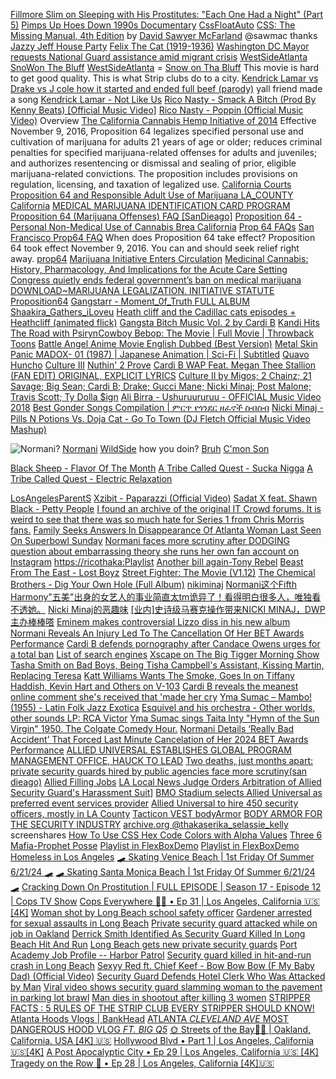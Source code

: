 
[Fillmore Slim on Sleeping with His Prostitutes: "Each One Had a Night" (Part 5)](https://youtu.be/y2I7RAPm9fA?si=8BbfD2-BQ9uX8yNs) [Pimps Up Hoes Down 1990s Documentary](https://youtu.be/9GBoWpLvjMc?si=Shnq8loRfFNFaHMu) [CssFloatAuto](https://pbs.twimg.com/media/GS8ok0FaQAAkmOy?format=jpg&name=large) [CSS: The Missing Manual, 4th Edition](https://www.oreilly.com/library/view/css-the-missing/9781491918043/) by [David Sawyer McFarland](https://www.oreilly.com/search/?q=author%3A%22David%20Sawyer%20McFarland%22&type=*&rows=10) @sawmac thanks 
[Jazzy Jeff House Party](https://x.com/i/broadcasts/1djxXrgPjLzGZ) [Felix The Cat (1919-1936)](https://felixthecat.fandom.com/wiki/Felix_the_Cat) [Washington DC Mayor requests National Guard assistance amid migrant crisis](https://youtu.be/tVOaE8qByNI) [WestSideAtlanta SnoWon The Bluff](https://youtu.be/hdcl1WVrBoI?si=fTAa-KNo8Skthwk0) [WestSideAtlanta](https://youtu.be/hdcl1WVrBoI?si=fTAa-KNo8Skthwk0) = [Snow on Tha Bluff](https://tubitv.com/movies/701577/snow-on-tha-bluff?=undefined&startPos=0) This movie is hard to get good quality. This is what Strip clubs do to a city.  [Kendrick Lamar vs Drake vs J cole how it started and ended full beef (parody)](https://youtu.be/2DjTqUjLbts?si=n14_p35_ChnTmODy) yall friend made a song [Kendrick Lamar - Not Like Us](https://youtu.be/H58vbez_m4E?si=X9Gdyiw78Q8yRHdb) [Rico Nasty - Smack A Bitch (Prod By Kenny Beats) [Official Music Video]](https://www.youtube.com/watch?v=-D4happ4TQU) [Rico Nasty - Poppin (Official Music Video)](https://www.youtube.com/watch?v=pOTfQ4NjIKs) Overview [The California Cannabis Hemp Initiative of 2014](https://lao.ca.gov/ballot/2014/140072.aspx) Effective November 9, 2016, Proposition 64 legalizes specified personal use and cultivation of marijuana for adults 21 years of age or older; reduces criminal penalties for specified marijuana-related offenses for adults and juveniles; and authorizes resentencing or dismissal and sealing of prior, eligible marijuana-related convictions. The proposition includes provisions on regulation, licensing, and taxation of legalized use. [California Courts](https://www.courts.ca.gov/prop64.htm) [Proposition 64 and Responsible Adult Use of Marijuana LA_COUNTY California](http://publichealth.lacounty.gov/sapc/public/proposition64.htm) [MEDICAL MARIJUANA IDENTIFICATION CARD PROGRAM](http://publichealth.lacounty.gov/docs/MMIP-FLYER.pdf) [Proposition 64 (Marijuana Offenses) FAQ [SanDieago]](https://www.sandiegocounty.gov/content/sdc/public_defender/prop_64_faq.html) [Proposition 64 - Personal Non-Medical Use of Cannabis Brea California](https://www.ci.brea.ca.us/1376/Prop-64-FAQ) [Prop 64 FAQs](https://www.santa-ana.org/prop-64-faqs/) [San Francisco Prop64 FAQ](https://sfpublicdefender.org/services/prop-64-faq/) When does Proposition 64 take effect? Proposition 64 took effect November 9, 2016. You can and should seek relief right away. [prop64](https://images.procon.org/wp-content/uploads/sites/16/ca-prop-64-marijuana.pdf) [Marijuana Initiative Enters Circulation](https://www.sos.ca.gov/administration/news-releases-and-advisories/2014-news-releases-and-advisories/db14-011) [Medicinal Cannabis: History, Pharmacology, And Implications for the Acute Care Setting](https://www.ncbi.nlm.nih.gov/pmc/articles/PMC5312634/) [Congress quietly ends federal government’s ban on medical marijuana](https://www.latimes.com/nation/la-na-medical-pot-20141216-story.html) [DOWNLOAD~MARIJUANA LEGALIZATION. INITIATIVE STATUTE Proposition64](https://slper.senate.ca.gov/sites/slper.senate.ca.gov/files/Background%20Supplemental%20-%20Prop%2064%20Text.pdf) [Gangstarr - Moment_0f_Truth FULL ALBUM](https://youtu.be/b1EbbT7Xrgs?si=bM1BGbtQnU9YUgSc) [Shaakira_Gathers_iLoveu](https://ricothaka.github.io/) [Heath cliff and the Cadillac cats episodes + Heathcliff (animated flick)](https://archive.org/details/HeathcliffanimatedFlick)  [Gangsta Bitch Music Vol. 2 by Cardi B](https://archive.org/details/cardi-b-gangsta-bitch-music-vol-2) [Kandi Hits The Road with Psiryn](https://www.youtube.com/watch?v=JR1Ib8o_eL4)[Cowboy Bebop: The Movie | Full Movie | Throwback Toons](https://www.youtube.com/watch?v=g4_IzbxJsQc) [Battle Angel Anime Movie English Dubbed (Best Version)](https://www.youtube.com/watch?v=EHG_kOfrtTQ) [Metal Skin Panic MADOX- 01 (1987) | Japanese Animation | Sci-Fi | Subtitled](https://www.youtube.com/watch?v=PUi6RPZv7hw) [Quavo Huncho](https://archive.org/details/cd_quavo-huncho_quavo-21-savage-cardi-b-davido-drake-kid-c) [Culture III](https://archive.org/details/cd_culture-iii_migos-cardi-b-drake-future-4-juice-wrld-ju) [Nuthin' 2 Prove](https://archive.org/details/cd_nuthin-2-prove_lil-yachty-cardi-b-gunna-juice-wrld-kevin) [Cardi B WAP Feat. Megan Thee Stallion (FAN EDIT) ORIGINAL, EXPLICIT LYRICS](https://archive.org/details/cardi-b-wap-feat.-megan-thee-stallion-fan-edit-original-explicit-lyrics) [Culture II by Migos; 2 Chainz; 21 Savage; Big Sean; Cardi B; Drake; Gucci Mane; Nicki Minaj; Post Malone; Travis Scott; Ty Dolla $ign](https://archive.org/details/cd_culture-ii_migos-2-chainz-21-savage-big-sean-cardi-b) [Ali Birra - Ushuruururuu - OFFICIAL Music Video 2018](https://www.youtube.com/watch?v=5r0JjR2C5v4) [Best Gonder Songs Compilation | ምርጥ የጎንደር ዘፈኖች ስብስብ](https://youtu.be/CAPJmS9T8Sg?si=KqTqY-kE1sKTleEo&t=179)
[Nicki Minaj - Pills N Potions Vs. Doja Cat - Go To Town (DJ Fletch Official Music Video Mashup)](https://www.youtube.com/watch?v=jQpGUTuZLrw)


![Normani?](https://www.billboard.com/wp-content/uploads/media/Normani-bb1-2019-feat-billboard-kjnouhou-1500.jpg)
[Normani](https://www.vogue.com/article/normani-dopamine-interview) [WildSide](https://youtu.be/DFMEBquxeO8) how you doin? [Bruh](https://www.the-sun.com/entertainment/4169087/who-normani-dated-boyfriend/) [C'mon Son](https://youtu.be/FZEavGn0LqA?si=RHCNWX991VfIAEOc)


[Black Sheep - Flavor Of The Month](https://youtu.be/F01fzPwBwc4?si=via-83zuT6VRkH12)
[A Tribe Called Quest - Sucka Nigga](https://www.youtube.com/watch?v=QuZu_9UcUKY) [A Tribe Called Quest - Electric Relaxation](https://youtu.be/WHRnvjCkTsw?si=DVpM0fIbAW0OrH5E)

[LosAngelesParentS](https://youtu.be/iYdzAnb__S0?si=gkBMXd7R5mEhcYSc) [Xzibit - Paparazzi (Official Video)](https://youtu.be/g5xJBKVGTGs?si=gteXXubw-jYnqrfy) 
[Sadat X feat. Shawn Black - Petty People](https://youtu.be/uOwdca5b9eg?si=1xUQugai8lWMsX9v)
[I found an archive of the original IT Crowd forums. It is weird to see that there was so much hate for Series 1 from Chris Morris fans.](https://www.reddit.com/r/ITcrowd/comments/q05a6m/i_found_an_archive_of_the_original_it_crowd/)
[Family Seeks Answers In Disappearance Of Atlanta Woman Last Seen On Superbowl Sunday](https://www.essence.com/news/erika-kelly-missing-atlanta-georgia/) [Normani faces more scrutiny after DODGING question about embarrassing theory she runs her own fan account on Instagram](https://www.dailymail.co.uk/tvshowbiz/article-13373893/Normani-scrutiny-dodges-question-running-fan-account.html) [https://ricothaka:Playlist](https://ricothaka.github.io/playlist) [Another bill again-Tony Rebel](https://youtu.be/U9ZLAgyn2-Q?si=edanJb7aZeVbTl00) [Beast From The East - Lost Boyz](https://youtu.be/hJ5y0jKlLVc?si=r6GzrmRCAjaQROG7) [Street Fighter: The Movie (V1.12)](https://www.retrogames.cc/arcade-games/street-fighter-the-movie-v1-12.html) [The Chemical Brothers - Dig Your Own Hole (Full Album)](https://www.youtube.com/watch?v=2UafeQIkj5c) [nikiminaj](https://mmbiz.qpic.cn/mmbiz_jpg/kbK9iagPzQDhNGhaMzm0ESFozWeDFAkicutTfIJmSw419BcOyDyYerDmfwib4wtXgT9wPWcXsicKiapdZbjA5V6EUXg/640?wx_fmt=jpeg&tp=webp&wxfrom=5&wx_lazy=1&wx_co=1) [Normani这个Fifth Harmony"五美"出身的女艺人的事业简直太tm诡异了！看得明白很多人，唯独看不透她。](https://mp.weixin.qq.com/s?src=11&timestamp=1720829815&ver=5379&signature=i*KFU5iKdMxkE*BYJ-msrTbxHQ5NhHlHzLm3J0DgcQ00LTuc5IzagANdsuUJMXc94LZYXojvgv4ZQF93W4tFDB9hsThrP1IU6EAiwfibs7zGk*r0EFZXjP*ikpE3Fb9u&new=1) [Nicki Minaj的恶趣味](https://mp.weixin.qq.com/s?src=11&timestamp=1720829642&ver=5379&signature=iTCXBN1A0QlfFTAbR9-N1NFyqrwh9Ug5n9D*jymPC1QmxJ7cj9jOh-wNRTQi62zzpDdPXErz1lmXOIxZC0shGTOS1ex6FihbMM3b4hFq0Uf7JijpwcgMLiVNK6vCcmaF&new=1) [[业内]史诗级马赛克操作带来NICKI MINAJ，DWP主办棒棒嗒](https://mp.weixin.qq.com/s?src=11&timestamp=1720829642&ver=5379&signature=j7LqNlRphb34BKRpzDK4xzmaoEMaG3BbdMl7kKu*JmUtU1EjYBgfEY2EMDo8djRTisIdNVPg4b9rhKCN9Qkq5cNzwVYgmDaW2cgZ4G3dV4-AgIhFeAQRTLMgDHf8-uoJ&new=1) [Eminem makes controversial Lizzo diss in his new album](https://www.unilad.com/music/eminem-lizzo-diss-track-song-road-rage-359070-20240712) [Normani Reveals An Injury Led To The Cancellation Of Her BET Awards Performance](https://www.msn.com/en-us/music/news/normani-reveals-an-injury-led-to-the-cancellation-of-her-bet-awards-performance/ar-BB1pdv5S) [Cardi B defends pornography after Candace Owens urges for a total ban](https://www.unilad.com/news/cardi-b-defends-pornography-candace-owens-ban-495069-20240529) [List of search engines](https://en.wikipedia.org/wiki/List_of_search_engines) [Xscape on The Big Tigger Morning Show](https://youtu.be/824Ps5bcF6Q?si=WvWG2CRAsfx3UKFS)  [Tasha Smith on Bad Boys, Being Tisha Campbell's Assistant, Kissing Martin, Replacing Teresa](https://youtu.be/5hFqIN7GicU?si=0n2GEk0iQq1WEhxB) [Katt Williams Wants The Smoke, Goes In on Tiffany Haddish, Kevin Hart and Others on V-103](https://www.youtube.com/watch?v=2n2t7ww46mI) [Cardi B reveals the meanest online comment she's received that 'made her cry](https://www.unilad.com/celebrity/news/cardi-b-tiktok-comments-trolls-made-her-cry-284476-20240520) [Yma Sumac – Mambo! (1955) - Latin Folk Jazz Exotica](https://youtu.be/T7kPRvm7X34?si=dlEsijdHgSHuhBDx) [Esquivel and his orchestra - Other worlds, other sounds LP: RCA Victor](https://youtube.com/playlist?list=PLCzdBMu_SA7HkBCfIrvVibp_1a_H5JGb6&si=D7nwcE3mDWRgPRUw) [Yma Sumac sings Taita Inty "Hymn of the Sun Virgin" 1950. The Colgate Comedy Hour.](https://youtu.be/5waBf-jzZmc?si=d672wz6zBUZtNEEA) [Normani Details ‘Really Bad Accident’ That Forced Last Minute Cancelation of Her 2024 BET Awards Performance](https://www.usmagazine.com/entertainment/news/normani-reveals-accident-behind-canceled-bet-awards-performance/) [ALLIED UNIVERSAL ESTABLISHES GLOBAL PROGRAM MANAGEMENT OFFICE, HAUCK TO LEAD](https://www.securitysystemsnews.com/article/allied-universal-establishes-global-program-management-office-appoints-hauck-to-lead)
[Two deaths, just months apart: private security guards hired by public agencies face more scrutiny(san dieago)](https://www.sandiegouniontribune.com/2021/05/16/two-deaths-just-months-apart-private-security-guards-hired-by-public-agencies-face-more-scrutiny/)
[Allied Filling Jobs](https://labusinessjournal.com/technology/allied-universal-struggles-fill-thousands-security/)
[ LA Local News Judge Orders Arbitration of Allied Security Guard's Harassment Suit](https://kfiam640.iheart.com/featured/la-local-news/content/2024-01-10-judge-orders-arbitration-of-allied-security-guards-harassment-suit/)]
[BMO Stadium selects Allied Universal as preferred event services provider](https://www.securityinfowatch.com/security-executives/protective-operations-guard-services/press-release/53099143/allied-universal-bmo-stadium-selects-allied-universal-as-preferred-event-services-provider)
[Allied Universal to hire 450 security officers, mostly in LA County](https://www.dailynews.com/2021/03/25/allied-universal-to-hire-450-security-officers-mostly-in-la-county/?clearUserState=true)
[Tacticon VEST bodyArmor](https://i0.wp.com/tacticon.com/wp-content/uploads/2021/01/BATTLE-VEST-BLACK-WEB-scaled.jpg?resize=510%2C510&ssl=1)
[BODY ARMOR FOR THE SECURITY INDUSTRY](https://www.safeguardclothing.com/blogs/articles/body-armor-for-the-security-industry) [archive.org @thakaserika_selassie_kelly](https://archive.org/details/@thakaserika_selassie_kelly) screenshares [How To Use CSS Hex Code Colors with Alpha Values](https://www.digitalocean.com/community/tutorials/css-hex-code-colors-alpha-values) [Three 6 Mafia-Prophet Posse](https://youtu.be/T1XLNKElphE?si=cbCnn8bSlyXOibIM) [Playlist in FlexBoxDemo](https://thakarashard.github.io/ricothaka/playlist) [Playlist in FlexBoxDemo](https://ricothaka.github.io/playlist)  [Homeless in Los Angeles](https://www.youtube.com/watch?v=0U4MfxZoIls) [🛹 Skating Venice Beach | 1st Friday Of Summer 6/21/24 🛹](https://www.youtube.com/watch?v=wstgMIpsSqQ) [🛹 Skating Santa Monica Beach | 1st Friday Of Summer 6/21/24 🛹](https://youtu.be/pv3-uhdgkGg?si=XwCB4a1N1GH70801)
[Cracking Down On Prostitution | FULL EPISODE | Season 17 - Episode 12 | Cops TV Show](https://youtu.be/Ne55LkDyAMk?si=NNlbPXNKHf9SH1Ad) [Cops Everywhere 🚁🚓 • Ep 31 | Los Angeles, California 🇺🇸 [4K]](https://youtu.be/iKYdCWaePmU?si=5nEO5P0PzLfDCQY-)
[Woman shot by Long Beach school safety officer](https://youtu.be/Gtz4jcYTgTs?si=sEXkapqVfEGBHrrN) [Gardener arrested for sexual assaults in Long Beach](https://youtu.be/BuDFGegacVs?si=Izb6BCKRdNNQR0ed) [Private security guard attacked while on job in Oakland](https://youtu.be/pcufuLYaDBI?si=YRy8YONs8WKUX-FB)
[Derrick Smith Identified As Security Guard Killed In Long Beach Hit And Run](https://www.youtube.com/watch?v=TgsK8eGMTE4) [Long Beach gets new private security guards](https://youtu.be/NOjm6HBSyJs?si=2IrE9YcDRT7eeO35) [Port Academy Job Profile -- Harbor Patrol](https://youtu.be/ictyWBg7RQA?si=EgW7yzl0rdUMijNF) [Security guard killed in hit-and-run crash in Long Beach](https://www.youtube.com/watch?v=qHEHgUlNesA) [Sexyy Red ft. Chief Keef - Bow Bow Bow (F My Baby Dad) (Official Video)](https://youtu.be/KsblGR2_fhI?si=gv7ev3tYAEhW1Hvb) [Security Guard Defends Hotel Clerk Who Was Attacked by Man](https://youtu.be/K9cB_s3nf50?si=ZVgdKO5znPeua3Wo) [Viral video shows security guard slamming woman to the pavement in parking lot brawl](https://www.youtube.com/watch?v=rL7MMSx3klo) [Man dies in shootout after killing 3 women](https://www.youtube.com/watch?v=sHp0lrD14is) [STRIPPER FACTS : 5 RULES OF THE STRIP CLUB EVERY STRIPPER SHOULD KNOW!](https://youtu.be/Kn__Pgchlyw?si=vUEIYKb4jA-6XY1f) [Atlanta Hoods Vlogs | BankHead](https://www.youtube.com/watch?v=v61M25R7Eqs) [ATLANTA *CLEVELAND AVE* MOST DANGEROUS HOOD VLOG *FT. BIG Q5*](https://youtu.be/7CZ_lFUjVQ4?si=RDNtsgGKp-az7IqP) [🌞 Streets of the Bay💃🏾 | Oakland, California. USA [4K] 🇺🇸](https://youtu.be/oTsDNaNB5Co?si=FjHDy-9-k3xVuzoc) [Hollywood Blvd • Part 1 | Los Angeles, California 🇺🇸[4K]](https://youtu.be/bo3ry8xJQMg?si=ITFz5Y7MnP0v7q4Y) [A Post Apocalyptic City • Ep 29 | Los Angeles, California 🇺🇸 [4K]](https://youtu.be/3Z4zXpOfb5A?si=guVqEIGjqj1dyz5h) [Tragedy on the Row 🚓 • Ep 28 | Los Angeles, California [4K]🇺🇸](https://youtu.be/J59WrZMG01g?si=ZDe_yExcayE7DqhJ)

